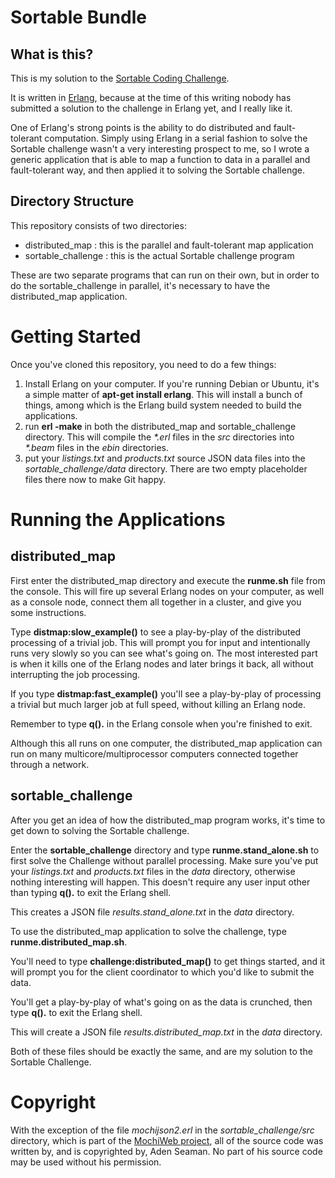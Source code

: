 # Sortable Bundle

## What is this?

This is my solution to the <a href="http://sortable.com/blog/coding-challenge/">Sortable Coding Challenge</a>.

It is written in <a href="http://www.erlang.org">Erlang</a>, because at the time of this writing nobody has submitted a solution to the challenge in Erlang yet, and I really like it.


One of Erlang's strong points is the ability to do distributed and fault-tolerant computation.  Simply using Erlang in a serial fashion to solve the Sortable challenge wasn't a very interesting prospect to me, so I wrote a generic application that is able to map a function to data in a parallel and fault-tolerant way, and then applied it to solving the Sortable challenge.

## Directory Structure

This repository consists of two directories:

* distributed\_map :  this is the parallel and fault-tolerant map application
* sortable\_challenge : this is the actual Sortable challenge program


These are two separate programs that can run on their own, but in order to do the sortable\_challenge in parallel, it's necessary to have the distributed\_map application.

# Getting Started

Once you've cloned this repository, you need to do a few things:

1. Install Erlang on your computer.  If you're running Debian or Ubuntu, it's a simple matter of **apt-get install erlang**.  This will install a bunch of things, among which is the Erlang build system needed to build the applications.
2. run **erl -make** in both the distributed\_map and sortable\_challenge directory.  This will compile the _\*.erl_ files in the *src* directories into _\*.beam_ files in the *ebin* directories.
3. put your *listings.txt* and *products.txt* source JSON data files into the *sortable\_challenge/data* directory.  There are two empty placeholder files there now to make Git happy.

# Running the Applications

## distributed\_map

First enter the distributed\_map directory and execute the **runme.sh** file from the console.  This will fire up several Erlang nodes on your computer, as well as a console node, connect them all together in a cluster, and give you some instructions.

Type **distmap:slow\_example()** to see a play-by-play of the distributed processing of a trivial job.  This will prompt you for input and intentionally runs very slowly so you can see what's going on.  The most interested part is when it kills one of the Erlang nodes and later brings it back, all without interrupting the job processing.

If you type **distmap:fast\_example()** you'll see a play-by-play of processing a trivial but much larger job at full speed, without killing an Erlang node.

Remember to type **q().** in the Erlang console when you're finished to exit.

Although this all runs on one computer, the distributed\_map application can run on many multicore/multiprocessor computers connected together through a network.

## sortable\_challenge

After you get an idea of how the distributed\_map program works, it's time to get down to solving the Sortable challenge.

Enter the **sortable\_challenge** directory and type **runme.stand\_alone.sh** to first solve the Challenge without parallel processing.  Make sure you've put your *listings.txt* and *products.txt* files in the *data* directory, otherwise nothing interesting will happen.  This doesn't require any user input other than typing **q().** to exit the Erlang shell.

This creates a JSON file *results.stand\_alone.txt* in the *data* directory.


To use the distributed\_map application to solve the challenge, type **runme.distributed\_map.sh**.

You'll need to type **challenge:distributed\_map()** to get things started, and it will prompt you for the client coordinator to which you'd like to submit the data.

You'll get a play-by-play of what's going on as the data is crunched, then type **q().** to exit the Erlang shell.

This will create a JSON file *results.distributed\_map.txt* in the *data* directory.


Both of these files should be exactly the same, and are my solution to the Sortable Challenge.

# Copyright

With the exception of the file *mochijson2.erl* in the *sortable\_challenge/src* directory, which is part of the <a href="https://github.com/mochi/mochiweb">MochiWeb project</a>, all of the source code was written by, and is copyrighted by, Aden Seaman.  No part of his source code may be used without his permission.

